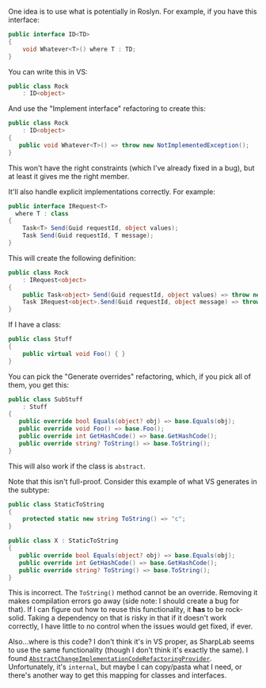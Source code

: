 One idea is to use what is potentially in Roslyn. For example, if you have this interface:

```csharp
public interface ID<TD>
{
	void Whatever<T>() where T : TD;
}
```

You can write this in VS:

```csharp
public class Rock
	: ID<object>
```

And use the "Implement interface" refactoring to create this:

```csharp
public class Rock
	: ID<object>
{
   public void Whatever<T>() => throw new NotImplementedException();
}
```

This won't have the right constraints (which I've already fixed in a bug), but at least it gives me the right member.

It'll also handle explicit implementations correctly. For example:

```csharp
public interface IRequest<T>
  where T : class
{
	Task<T> Send(Guid requestId, object values);
	Task Send(Guid requestId, T message);
}
```

This will create the following definition:

```csharp
public class Rock
	: IRequest<object>
{
	public Task<object> Send(Guid requestId, object values) => throw new NotImplementedException();
	Task IRequest<object>.Send(Guid requestId, object message) => throw new NotImplementedException();
}
```

If I have a class:

```csharp
public class Stuff
{
	public virtual void Foo() { }
}
```

You can pick the "Generate overrides" refactoring, which, if you pick all of them, you get this:

```csharp
public class SubStuff
	: Stuff
{
   public override bool Equals(object? obj) => base.Equals(obj);
   public override void Foo() => base.Foo();
   public override int GetHashCode() => base.GetHashCode();
   public override string? ToString() => base.ToString();
}
```

This will also work if the class is `abstract`.

Note that this isn't full-proof. Consider this example of what VS generates in the subtype:

```csharp
public class StaticToString
{
	protected static new string ToString() => "c";
}

public class X : StaticToString
{
   public override bool Equals(object? obj) => base.Equals(obj);
   public override int GetHashCode() => base.GetHashCode();
   public override string? ToString() => base.ToString();
}
```

This is incorrect. The `ToString()` method cannot be an override. Removing it makes compilation errors go away (side note: I should create a bug for that). If I can figure out how to reuse this functionality, it **has** to be rock-solid. Taking a dependency on that is risky in that if it doesn't work correctly, I have little to no control when the issues would get fixed, if ever.

Also...where is this code? I don't think it's in VS proper, as SharpLab seems to use the same functionality (though I don't think it's exactly the same). I found [`AbstractChangeImplementationCodeRefactoringProvider`](https://github.com/dotnet/roslyn/blob/d11caad0ab35ec679716353eead320f92d05e753/src/Features/CSharp/Portable/ImplementInterface/AbstractChangeImplementationCodeRefactoringProvider.cs). Unfortunately, it's `internal`, but maybe I can copy/pasta what I need, or there's another way to get this mapping for classes and interfaces.